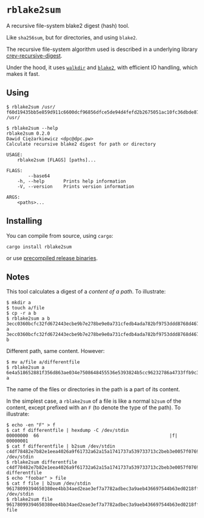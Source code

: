 # `rblake2sum`

A recursive file-system blake2 digest (hash) tool.

Like `sha256sum`, but for directories, and using `blake2`.

The recursive file-system algorithm used is described in a
underlying library [crev-recursive-digest](https://github.com/crev-dev/recursive-digest).

Under the hood, it uses [`walkdir`](https://crates.io/crates/walkdir) and
[`blake2`](https://crates.io/crates/blake2), with efficient IO handling, which makes
it fast.

## Using

```
$ rblake2sum /usr/
f60d19435bb5e859d911c6600dcf96856dfce5de94d4fefd2b2675051ac10fc36dbde87fd86a30eb5224209b47263eb546bd9e3d7bdf64c1f26a7dccf51809af /usr/

$ rblake2sum --help
rblake2sum 0.2.0
Dawid Ciężarkiewicz <dpc@dpc.pw>
Calculate recursive blake2 digest for path or directory

USAGE:
    rblake2sum [FLAGS] [paths]...

FLAGS:
        --base64     
    -h, --help       Prints help information
    -V, --version    Prints version information

ARGS:
    <paths>...
```

## Installing

You can compile from source, using `cargo`:

```
cargo install rblake2sum
```

or use [precompiled release binaries](https://github.com/crev-dev/rblake2sum/releases).

## Notes

This tool calculates a digest of a *content of a path*. To illustrate:

```
$ mkdir a
$ touch a/file
$ cp -r a b
$ rblake2sum a b
3ecc0360bcfc32fd672443ecbe9b7e278be9e0a731cfedb4ada782bf9753ddd8768d467fcb7ee0b6e5920d1fe3352a6314f2ba73f3cfb3eed7c1a88dfe92cc38 a
3ecc0360bcfc32fd672443ecbe9b7e278be9e0a731cfedb4ada782bf9753ddd8768d467fcb7ee0b6e5920d1fe3352a6314f2ba73f3cfb3eed7c1a88dfe92cc38 b
```

Different path, same content. However:

```
$ mv a/file a/differentfile
$ rblake2sum a
6e4a518652881f356d863ae034e7508648455536e5393824b5cc96232786a4733ffb9c3cdd62bda4741ca0bfe60a181f6ae47959ceb0493716699e9b28f686ac a
```

The name of the files or directories in the path is a part of its content.


In the simplest case, a `rblake2sum` of a file is like a normal `b2sum` of the content, except
prefixed with an `F` (to denote the type of the path). To illustrate:

```
$ echo -en "F" > f
$ cat f differentfile | hexdump -C /dev/stdin
00000000  66                                                |f|
00000001
$ cat f differentfile | b2sum /dev/stdin
c4df78482e7b82e1eea4026a9f61732a62a15a1741737a539733713c2beb3e0057f076934e9fb60646771a4d9084d32a8e48fe838108a842262cf2aad996fa26  /dev/stdin
$ rblake2sum differentfile
c4df78482e7b82e1eea4026a9f61732a62a15a1741737a539733713c2beb3e0057f076934e9fb60646771a4d9084d32a8e48fe838108a842262cf2aad996fa26 differentfile
$ echo "foobar" > file
$ cat f file | b2sum /dev/stdin
96178099394650380ee4bb34aed2eae3ef7a7782adbec3a9aeb436697544b63ed0218ff1240ea1823539183c5e183f211fa8d092bfebe351dc34f77047bceeec  /dev/stdin
$ rblake2sum file
96178099394650380ee4bb34aed2eae3ef7a7782adbec3a9aeb436697544b63ed0218ff1240ea1823539183c5e183f211fa8d092bfebe351dc34f77047bceeec file
```

